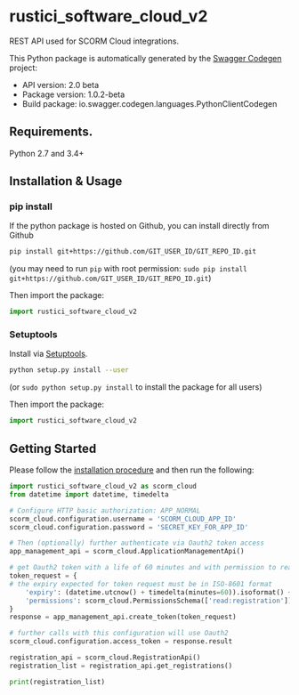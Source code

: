 # rustici_software_cloud_v2
REST API used for SCORM Cloud integrations.

This Python package is automatically generated by the [Swagger Codegen](https://github.com/swagger-api/swagger-codegen) project:

- API version: 2.0 beta
- Package version: 1.0.2-beta
- Build package: io.swagger.codegen.languages.PythonClientCodegen

## Requirements.

Python 2.7 and 3.4+

## Installation & Usage
### pip install

If the python package is hosted on Github, you can install directly from Github

```sh
pip install git+https://github.com/GIT_USER_ID/GIT_REPO_ID.git
```
(you may need to run `pip` with root permission: `sudo pip install git+https://github.com/GIT_USER_ID/GIT_REPO_ID.git`)

Then import the package:
```python
import rustici_software_cloud_v2
```

### Setuptools

Install via [Setuptools](http://pypi.python.org/pypi/setuptools).

```sh
python setup.py install --user
```
(or `sudo python setup.py install` to install the package for all users)

Then import the package:
```python
import rustici_software_cloud_v2
```

## Getting Started

Please follow the [installation procedure](#installation--usage) and then run the following:

```python
import rustici_software_cloud_v2 as scorm_cloud
from datetime import datetime, timedelta

# Configure HTTP basic authorization: APP_NORMAL
scorm_cloud.configuration.username = 'SCORM_CLOUD_APP_ID'
scorm_cloud.configuration.password = 'SECRET_KEY_FOR_APP_ID'

# Then (optionally) further authenticate via Oauth2 token access
app_management_api = scorm_cloud.ApplicationManagementApi()

# get Oauth2 token with a life of 60 minutes and with permission to read the registrations api
token_request = {
# the expiry expected for token request must be in ISO-8601 format
    'expiry': (datetime.utcnow() + timedelta(minutes=60)).isoformat() + 'Z',
    'permissions': scorm_cloud.PermissionsSchema(['read:registration'])
}
response = app_management_api.create_token(token_request)

# further calls with this configuration will use Oauth2
scorm_cloud.configuration.access_token = response.result

registration_api = scorm_cloud.RegistrationApi()
registration_list = registration_api.get_registrations()

print(registration_list)
```

